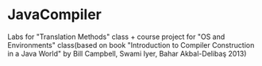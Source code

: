 # JavaCompiler
Labs for "Translation Methods" class + course project for "OS and Environments" class(based on book "Introduction to Compiler Construction in a Java World" by Bill Campbell, Swami Iyer, Bahar Akbal-Delibaş 2013)
